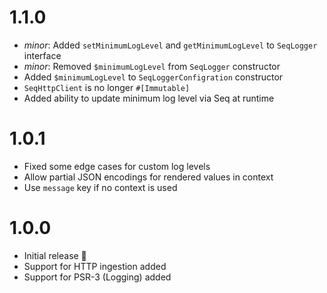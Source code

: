 # 1.1.0

- _minor_: Added `setMinimumLogLevel` and `getMinimumLogLevel` to `SeqLogger` interface
- _minor_: Removed `$minimumLogLevel` from `SeqLogger` constructor
- Added `$minimumLogLevel` to `SeqLoggerConfigration` constructor
- `SeqHttpClient` is no longer `#[Immutable]`
- Added ability to update minimum log level via Seq at runtime

# 1.0.1

- Fixed some edge cases for custom log levels
- Allow partial JSON encodings for rendered values in context
- Use `message` key if no context is used

# 1.0.0

- Initial release 🎉
- Support for HTTP ingestion added
- Support for PSR-3 (Logging) added
